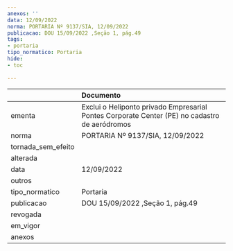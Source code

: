 ```yaml
---
anexos: ''
data: 12/09/2022
norma: PORTARIA Nº 9137/SIA, 12/09/2022
publicacao: DOU 15/09/2022 ,Seção 1, pág.49
tags:
- portaria
tipo_normatico: Portaria
hide: 
- toc 
 
---
```


|                    | Documento                                                                                     |
|:-------------------|:----------------------------------------------------------------------------------------------|
| ementa             | Exclui o Heliponto privado Empresarial Pontes Corporate Center (PE) no cadastro de aeródromos |
| norma              | PORTARIA Nº 9137/SIA, 12/09/2022                                                              |
| tornada_sem_efeito |                                                                                               |
| alterada           |                                                                                               |
| data               | 12/09/2022                                                                                    |
| outros             |                                                                                               |
| tipo_normatico     | Portaria                                                                                      |
| publicacao         | DOU 15/09/2022 ,Seção 1, pág.49                                                               |
| revogada           |                                                                                               |
| em_vigor           |                                                                                               |
| anexos             |                                                                                               |